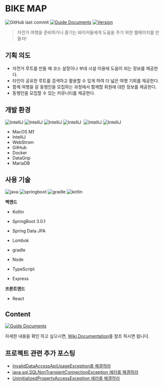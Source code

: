 # BIKE MAP
![GitHub last commit][GitHub-last-commit]
[![Guide Documents](https://img.shields.io/badge/wiki-documentation-forestgreen)](https://github.com/jihwooon/BikeMap/wiki)
[![Version](https://img.shields.io/badge/version-2022.12.26-red.svg)](./CHANGELOG)

> 자전거 여행을 준비하거나 즐기는 바이커들에게
도움을 주기 위한 웹페이지를 만들자!

## 기획 의도
* 자전거 루트를 만들 때 코스 설정이나 부대 시설 이용에 도움이 되는 정보를 제공한다.
* 타인이 공유한 루트를 검색하고 활용할 수 있게 하여 더 넓은 여행 기회를 제공한다.
* 함께 여행을 갈 동행인을 모집하는 과정에서 함께할 회원에 대한 정보를 제공한다.
* 동행인을 모집할 수 있는 커뮤니티를 제공한다.

## 개발 환경

![IntelliJ](https://img.shields.io/badge/macOS-M1-black?style=flat&logo=macos)&nbsp;![IntelliJ](https://img.shields.io/badge/intellJ-ffa4c4?style=flat&logo=IntelliJIDEA)&nbsp;![IntelliJ](https://img.shields.io/badge/github-606060?style=fat&logo=github)&nbsp;![IntelliJ](https://img.shields.io/badge/Docker-ADD8E6?style=flat&logo=docker)&nbsp;
![IntelliJ](https://img.shields.io/badge/MariaDB-green?style=flast&logo=mariadb)&nbsp;![IntelliJ](https://img.shields.io/badge/DataGrip-blue?style=flast&logo=DataGrip&logoColor=while)
- MacOS M1
- IntelliJ
- WebStrom
- GitHub
- Docker
- DataGrip
- MariaDB

## 사용 기술

![java](https://img.shields.io/badge/Java-11-DEB887?style=flat)&nbsp;![springboot](https://img.shields.io/badge/SpringBoot-3.0.1-3CB371?style=flat&logo=springboot)&nbsp;![gradle](https://img.shields.io/badge/Gradle-7.5.1-skyblue?style=flat&logo=gradle)
![kotlin](https://img.shields.io/badge/Kotlin-1.7.22-7f52ff?style=flat&logo=kotlin)

**백엔드**
- Kotlin
- SpringBoot 3.0.1
- Spring Data JPA
- Lombok
- gradle

- Node
- TypeScript
- Express

**프론트엔드**
- React

## Content
[![Guide Documents](https://img.shields.io/badge/wiki-documentation-forestgreen)](https://github.com/jihwooon/BikeMap/wiki)

자세한 내용을 확인 하고 싶으시면, [Wiki Documentation](https://github.com/jihwooon/Algorithm-JavaScript/wiki)를 참조 하시면 됩니다.


## 프로젝트 관련 추가 포스팅
- [InvalidDataAccessApiUsageException를 해결하라](https://github.com/jihwooon/BikeMap/pull/54)  
- [java.sql.SQLNonTransientConnectionException 에러를 해결하라](https://github.com/jihwooon/BikeMap/pull/33)  
- [UninitializedPropertyAccessException 에러를 해결하라](https://github.com/jihwooon/BikeMap/pull/29)


[GitHub-last-commit]: https://img.shields.io/github/last-commit/jihwooon/BikeMap?style=flat-square
[GitHub-pull-request]: https://img.shields.io/github/issues-pr/jihwooon/BikeMap?color=ff69b4

